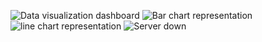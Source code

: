 ![Data visualization dashboard](https://github.com/user-attachments/assets/a23d0aa0-1992-40e2-ac94-b1bbc763d236)
![Bar chart representation](https://github.com/user-attachments/assets/df2b18d1-1e4c-45b4-b9d8-0d5b8de2bd06)
![line chart representation](https://github.com/user-attachments/assets/5ae4d37a-0df7-4ff8-a078-ab89438fd1fd)
![Server down](https://github.com/user-attachments/assets/cf25efb5-82b2-4666-90e2-1df615f48010)
